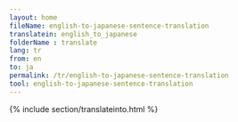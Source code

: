 ```yaml
---
layout: home
fileName: english-to-japanese-sentence-translation
translatein: english_to_japanese
folderName : translate
lang: tr
from: en
to: ja
permalink: /tr/english-to-japanese-sentence-translation
tool: english-to-japanese-sentence-translation
---
```

{% include section/translateinto.html %}
